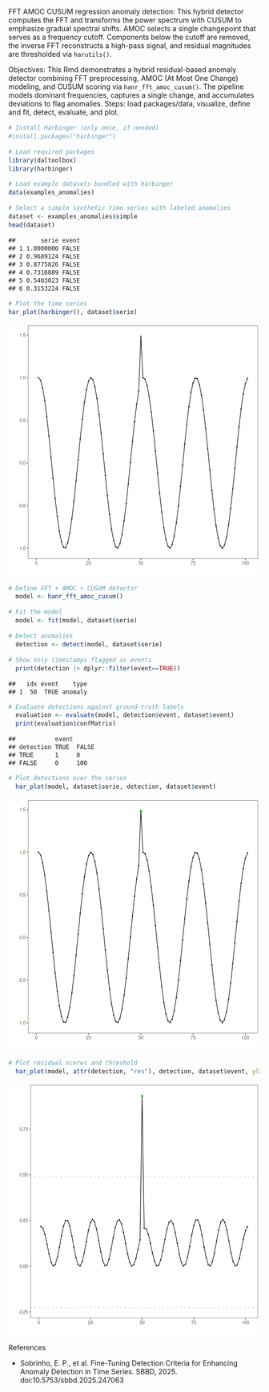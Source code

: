FFT AMOC CUSUM regression anomaly detection: This hybrid detector computes the FFT and transforms the power spectrum with CUSUM to emphasize gradual spectral shifts. AMOC selects a single changepoint that serves as a frequency cutoff. Components below the cutoff are removed, the inverse FFT reconstructs a high-pass signal, and residual magnitudes are thresholded via `harutils()`.

Objectives: This Rmd demonstrates a hybrid residual-based anomaly detector combining FFT preprocessing, AMOC (At Most One Change) modeling, and CUSUM scoring via `hanr_fft_amoc_cusum()`. The pipeline models dominant frequencies, captures a single change, and accumulates deviations to flag anomalies. Steps: load packages/data, visualize, define and fit, detect, evaluate, and plot.


``` r
# Install Harbinger (only once, if needed)
#install.packages("harbinger")
```


``` r
# Load required packages
library(daltoolbox)
library(harbinger) 
```


``` r
# Load example datasets bundled with harbinger
data(examples_anomalies)
```


``` r
# Select a simple synthetic time series with labeled anomalies
dataset <- examples_anomalies$simple
head(dataset)
```

```
##       serie event
## 1 1.0000000 FALSE
## 2 0.9689124 FALSE
## 3 0.8775826 FALSE
## 4 0.7316889 FALSE
## 5 0.5403023 FALSE
## 6 0.3153224 FALSE
```


``` r
# Plot the time series
har_plot(harbinger(), dataset$serie)
```

![plot of chunk unnamed-chunk-5](fig/hanr_fft_amoc_cusum/unnamed-chunk-5-1.png)


``` r
# Define FFT + AMOC + CUSUM detector
  model <- hanr_fft_amoc_cusum()
```


``` r
# Fit the model
  model <- fit(model, dataset$serie)
```


``` r
# Detect anomalies
  detection <- detect(model, dataset$serie)
```


``` r
# Show only timestamps flagged as events
  print(detection |> dplyr::filter(event==TRUE))
```

```
##   idx event    type
## 1  50  TRUE anomaly
```


``` r
# Evaluate detections against ground-truth labels
  evaluation <- evaluate(model, detection$event, dataset$event)
  print(evaluation$confMatrix)
```

```
##           event      
## detection TRUE  FALSE
## TRUE      1     0    
## FALSE     0     100
```


``` r
# Plot detections over the series
  har_plot(model, dataset$serie, detection, dataset$event)
```

![plot of chunk unnamed-chunk-11](fig/hanr_fft_amoc_cusum/unnamed-chunk-11-1.png)


``` r
# Plot residual scores and threshold
  har_plot(model, attr(detection, "res"), detection, dataset$event, yline = attr(detection, "threshold"))
```

![plot of chunk unnamed-chunk-12](fig/hanr_fft_amoc_cusum/unnamed-chunk-12-1.png)

References 
- Sobrinho, E. P., et al. Fine-Tuning Detection Criteria for Enhancing Anomaly Detection in Time Series. SBBD, 2025. doi:10.5753/sbbd.2025.247063
